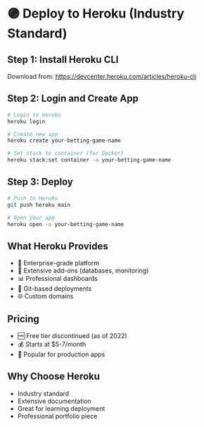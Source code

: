 # 🟣 Deploy to Heroku (Industry Standard)

## Step 1: Install Heroku CLI
Download from: https://devcenter.heroku.com/articles/heroku-cli

## Step 2: Login and Create App
```bash
# Login to Heroku
heroku login

# Create new app
heroku create your-betting-game-name

# Set stack to container (for Docker)
heroku stack:set container -a your-betting-game-name
```

## Step 3: Deploy
```bash
# Push to Heroku
git push heroku main

# Open your app
heroku open -a your-betting-game-name
```

## What Heroku Provides
- 🏢 Enterprise-grade platform
- 🔧 Extensive add-ons (databases, monitoring)
- 📊 Professional dashboards
- 🔄 Git-based deployments
- 🌐 Custom domains

## Pricing
- 🆓 Free tier discontinued (as of 2022)
- 💰 Starts at $5-7/month
- 🏢 Popular for production apps

## Why Choose Heroku
- Industry standard
- Extensive documentation
- Great for learning deployment
- Professional portfolio piece
